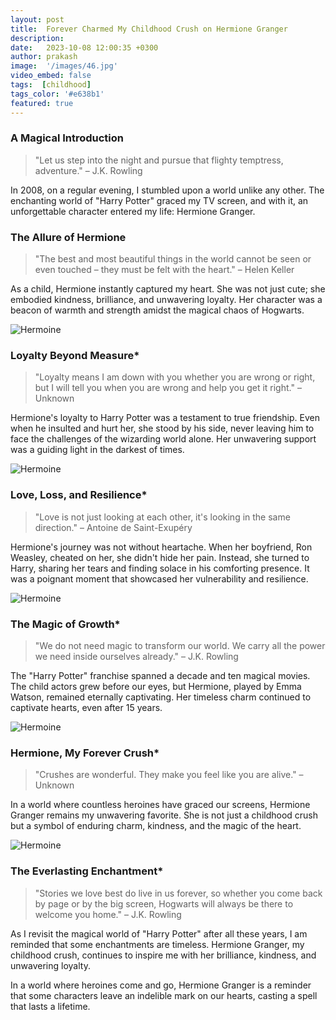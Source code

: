 ```yaml
---
layout: post
title:  Forever Charmed My Childhood Crush on Hermione Granger
description: 
date:   2023-10-08 12:00:35 +0300
author: prakash
image:  '/images/46.jpg'
video_embed: false
tags:  [childhood]
tags_color: '#e638b1'
featured: true
---
```


### A Magical Introduction

> "Let us step into the night and pursue that flighty temptress, adventure." – J.K. Rowling

In 2008, on a regular evening, I stumbled upon a world unlike any other. The enchanting world of "Harry Potter" graced my TV screen, and with it, an unforgettable character entered my life: Hermione Granger.

### The Allure of Hermione

> "The best and most beautiful things in the world cannot be seen or even touched – they must be felt with the heart." – Helen Keller

As a child, Hermione instantly captured my heart. She was not just cute; she embodied kindness, brilliance, and unwavering loyalty. Her character was a beacon of warmth and strength amidst the magical chaos of Hogwarts.

![Hermoine]({{site.baseurl}}/images/47.jpg)

### Loyalty Beyond Measure*

> "Loyalty means I am down with you whether you are wrong or right, but I will tell you when you are wrong and help you get it right." – Unknown

Hermione's loyalty to Harry Potter was a testament to true friendship. Even when he insulted and hurt her, she stood by his side, never leaving him to face the challenges of the wizarding world alone. Her unwavering support was a guiding light in the darkest of times.

![Hermoine]({{site.baseurl}}/images/48.jpg)

### Love, Loss, and Resilience*

> "Love is not just looking at each other, it's looking in the same direction." – Antoine de Saint-Exupéry

Hermione's journey was not without heartache. When her boyfriend, Ron Weasley, cheated on her, she didn't hide her pain. Instead, she turned to Harry, sharing her tears and finding solace in his comforting presence. It was a poignant moment that showcased her vulnerability and resilience.

![Hermoine]({{site.baseurl}}/images/49.jpg)

### The Magic of Growth*

> "We do not need magic to transform our world. We carry all the power we need inside ourselves already." – J.K. Rowling

The "Harry Potter" franchise spanned a decade and ten magical movies. The child actors grew before our eyes, but Hermione, played by Emma Watson, remained eternally captivating. Her timeless charm continued to captivate hearts, even after 15 years.

![Hermoine]({{site.baseurl}}/images/50.jpg)

### Hermione, My Forever Crush*

> "Crushes are wonderful. They make you feel like you are alive." – Unknown

In a world where countless heroines have graced our screens, Hermione Granger remains my unwavering favorite. She is not just a childhood crush but a symbol of enduring charm, kindness, and the magic of the heart.

![Hermoine]({{site.baseurl}}/images/51.gif)

### The Everlasting Enchantment*

> "Stories we love best do live in us forever, so whether you come back by page or by the big screen, Hogwarts will always be there to welcome you home." – J.K. Rowling

As I revisit the magical world of "Harry Potter" after all these years, I am reminded that some enchantments are timeless. Hermione Granger, my childhood crush, continues to inspire me with her brilliance, kindness, and unwavering loyalty.

In a world where heroines come and go, Hermione Granger is a reminder that some characters leave an indelible mark on our hearts, casting a spell that lasts a lifetime.
